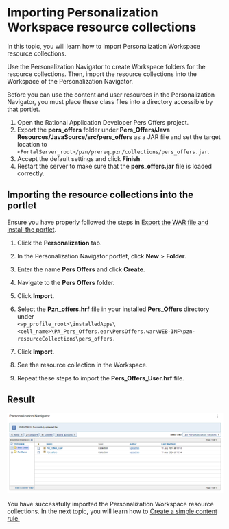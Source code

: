 # Importing Personalization Workspace resource collections

In this topic, you will learn how to import Personalization Workspace resource collections.  

Use the Personalization Navigator to create Workspace folders for the resource collections. Then, import the resource collections into the Workspace of the Personalization Navigator.

Before you can use the content and user resources in the Personalization Navigator, you must place these class files into a directory accessible by that portlet.

1. Open the Rational Application Developer Pers Offers project.
2. Export the **pers_offers** folder under **Pers_Offers/Java Resources/JavaSource/src/pers_offers** as a JAR file and set the target location to `<PortalServer_root>/pzn/prereq.pzn/collections/pers_offers.jar`.  
3. Accept the default settings and click **Finish**.  
4. Restart the server to make sure that the **pers_offers.jar** file is loaded correctly.  

## Importing the resource collections into the portlet  

Ensure you have properly followed the steps in [Export the WAR file and install the portlet](pzn_demo_export_war_install_portlet.md).

1. Click the **Personalization** tab.

2. In the Personalization Navigator portlet, click **New** > **Folder**.

3. Enter the name **Pers Offers** and click **Create**.

4. Navigate to the **Pers Offers** folder.

5. Click **Import**.

6. Select the **Pzn_offers.hrf** file in your installed **Pers_Offers** directory under  
    `<wp_profile_root>\installedApps\<cell_name>\PA_Pers_Offers.ear\PersOffers.war\WEB-INF\pzn-resourceCollections\pers_offers.`

7. Click **Import**.

8. See the resource collection in the Workspace.

9. Repeat these steps to import the **Pers_Offers_User.hrf** file.  

## Result  

![Collections import](./images/collections_import.png)  

You have successfully imported the Personalization Workspace resource collections. In the next topic, you will learn how to [Create a simple content rule.](./pzn_demo_create_simple_content_rule.md)
